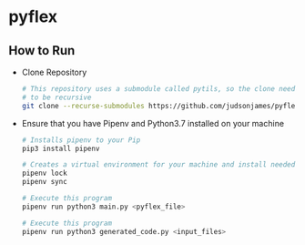 # pyflex

## How to Run
- Clone Repository
  ```bash
  # This repository uses a submodule called pytils, so the clone needs
  # to be recursive
  git clone --recurse-submodules https://github.com/judsonjames/pyflex
  ```
- Ensure that you have Pipenv and Python3.7 installed on your machine
  ```bash
  # Installs pipenv to your Pip
  pip3 install pipenv

  # Creates a virtual environment for your machine and install needed packages
  pipenv lock
  pipenv sync

  # Execute this program
  pipenv run python3 main.py <pyflex_file>
  
  # Execute this program
  pipenv run python3 generated_code.py <input_files>
  ```
